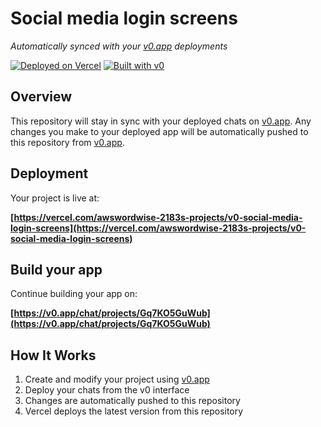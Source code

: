 # Social media login screens

*Automatically synced with your [v0.app](https://v0.app) deployments*

[![Deployed on Vercel](https://img.shields.io/badge/Deployed%20on-Vercel-black?style=for-the-badge&logo=vercel)](https://vercel.com/awswordwise-2183s-projects/v0-social-media-login-screens)
[![Built with v0](https://img.shields.io/badge/Built%20with-v0.app-black?style=for-the-badge)](https://v0.app/chat/projects/Gq7KO5GuWub)

## Overview

This repository will stay in sync with your deployed chats on [v0.app](https://v0.app).
Any changes you make to your deployed app will be automatically pushed to this repository from [v0.app](https://v0.app).

## Deployment

Your project is live at:

**[https://vercel.com/awswordwise-2183s-projects/v0-social-media-login-screens](https://vercel.com/awswordwise-2183s-projects/v0-social-media-login-screens)**

## Build your app

Continue building your app on:

**[https://v0.app/chat/projects/Gq7KO5GuWub](https://v0.app/chat/projects/Gq7KO5GuWub)**

## How It Works

1. Create and modify your project using [v0.app](https://v0.app)
2. Deploy your chats from the v0 interface
3. Changes are automatically pushed to this repository
4. Vercel deploys the latest version from this repository